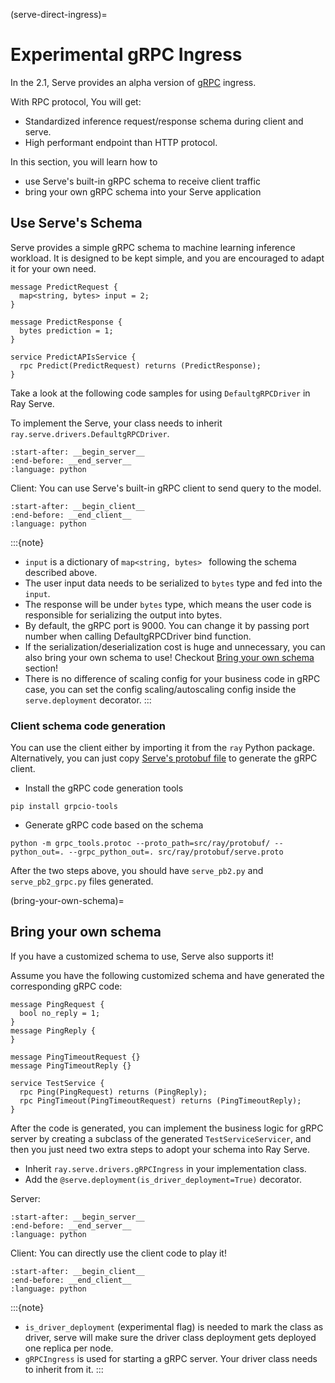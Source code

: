 (serve-direct-ingress)=
# Experimental gRPC Ingress

In the 2.1, Serve provides an alpha version of [gRPC](https://grpc.io/) ingress.

With RPC protocol, You will get:

* Standardized inference request/response schema during client and serve.
* High performant endpoint than HTTP protocol.

In this section, you will learn how to

* use Serve's built-in gRPC schema to receive client traffic
* bring your own gRPC schema into your Serve application

## Use Serve's Schema

Serve provides a simple gRPC schema to machine learning inference workload. It is designed to be kept simple, and you are encouraged to adapt it for your own need.
```
message PredictRequest {
  map<string, bytes> input = 2;
}

message PredictResponse {
  bytes prediction = 1;
}

service PredictAPIsService {
  rpc Predict(PredictRequest) returns (PredictResponse);
}
```

Take a look at the following code samples for using `DefaultgRPCDriver` in Ray Serve.

To implement the Serve, your class needs to inherit `ray.serve.drivers.DefaultgRPCDriver`.
```{literalinclude} ../serve/doc_code/direct_ingress.py
:start-after: __begin_server__
:end-before: __end_server__
:language: python
```

Client:
You can use Serve's built-in gRPC client to send query to the model.

```{literalinclude} ../serve/doc_code/direct_ingress.py
:start-after: __begin_client__
:end-before: __end_client__
:language: python
```

:::{note}
* `input` is a dictionary of `map<string, bytes> ` following the schema described above.
*  The user input data needs to be serialized to `bytes` type and fed into the `input`.
* The response will be under `bytes` type, which means the user code is responsible for serializing the output into bytes.
* By default, the gRPC port is 9000. You can change it by passing port number when calling DefaultgRPCDriver bind function.
* If the serialization/deserialization cost is huge and unnecessary, you can also bring your own schema to use! Checkout [Bring your own schema](bring-your-own-schema) section!
* There is no difference of scaling config for your business code in gRPC case, you can set the config scaling/autoscaling config inside the `serve.deployment` decorator.
:::

### Client schema code generation
You can use the client either by importing it from the `ray` Python package. Alternatively, you can just copy [Serve's protobuf file](https://github.com/ray-project/ray/blob/e16f49b327bbc1c18e8fc5d0ac4fa8c2f1144412/src/ray/protobuf/serve.proto#L214-L225) to generate the gRPC client.

* Install the gRPC code generation tools
```
pip install grpcio-tools
```

* Generate gRPC code based on the schema
```
python -m grpc_tools.protoc --proto_path=src/ray/protobuf/ --python_out=. --grpc_python_out=. src/ray/protobuf/serve.proto
```
After the two steps above, you should have `serve_pb2.py` and `serve_pb2_grpc.py` files generated.

(bring-your-own-schema)=

## Bring your own schema

If you have a customized schema to use, Serve also supports it!

Assume you have the following customized schema and have generated the corresponding gRPC code:


```
message PingRequest {
  bool no_reply = 1;
}
message PingReply {
}

message PingTimeoutRequest {}
message PingTimeoutReply {}

service TestService {
  rpc Ping(PingRequest) returns (PingReply);
  rpc PingTimeout(PingTimeoutRequest) returns (PingTimeoutReply);
}
```

After the code is generated, you can implement the business logic for gRPC server by creating a subclass of the generated `TestServiceServicer`, and then you just need two extra steps to adopt your schema into Ray Serve.

* Inherit `ray.serve.drivers.gRPCIngress` in your implementation class.
* Add the `@serve.deployment(is_driver_deployment=True)` decorator.

Server:
```{literalinclude} ../serve/doc_code/direct_ingress_with_customized_schema.py
:start-after: __begin_server__
:end-before: __end_server__
:language: python
```

Client:
You can directly use the client code to play it!
```{literalinclude} ../serve/doc_code/direct_ingress_with_customized_schema.py
:start-after: __begin_client__
:end-before: __end_client__
:language: python
```

:::{note}
*  `is_driver_deployment` (experimental flag) is needed to mark the class as driver, serve will make sure the driver class deployment gets deployed one replica per node.
* `gRPCIngress` is used for starting a gRPC server. Your driver class needs to inherit from it. 
:::
